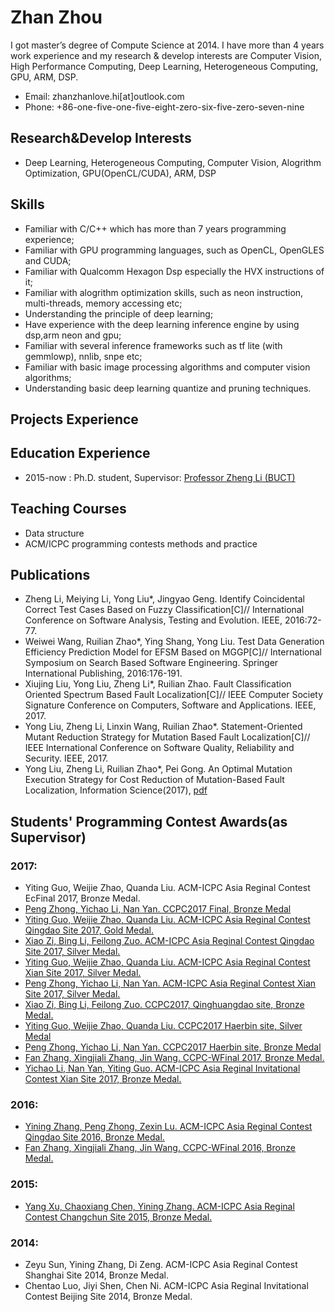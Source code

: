 # Zhan Zhou
  I got master’s degree of Compute Science at 2014. I have more than 4 years work experience and my research & develop interests are Computer Vision, High Performance Computing, Deep Learning, Heterogeneous Computing, GPU, ARM, DSP.
- Email: zhanzhanlove.hi[at]outlook.com
- Phone: +86-one-five-one-five-eight-zero-six-five-zero-seven-nine

## Research&Develop Interests
- Deep Learning, Heterogeneous Computing, Computer Vision, Alogrithm Optimization, GPU(OpenCL/CUDA), ARM, DSP

## Skills
- Familiar with C/C++ which has more than 7 years programming experience;
- Familiar with GPU programming languages, such as OpenCL, OpenGLES and CUDA;
- Familiar with Qualcomm Hexagon Dsp especially the HVX instructions of it;
- Familiar with alogrithm optimization skills, such as neon instruction, multi-threads, memory accessing etc; 
- Understanding the principle of deep learning;
- Have experience with the deep learning inference engine by using dsp,arm neon and gpu;
- Familiar with several inference frameworks such as  tf lite (with gemmlowp), nnlib, snpe etc;
- Familiar with basic image processing algorithms and computer vision algorithms;
- Understanding basic deep learning quantize and pruning techniques.

## Projects Experience

## Education Experience
- 2015-now : Ph.D. student, Supervisor: [Professor Zheng Li (BUCT)](http://cist.buct.edu.cn/staff/zheng/)

## Teaching Courses
- Data structure
- ACM/ICPC programming contests methods and practice

## Publications
- Zheng Li, Meiying Li, Yong Liu\*, Jingyao Geng. Identify Coincidental Correct Test Cases Based on Fuzzy Classification[C]// International Conference on Software Analysis, Testing and Evolution. IEEE, 2016:72-77. 
- Weiwei Wang, Ruilian Zhao\*, Ying Shang, Yong Liu. Test Data Generation Efficiency Prediction Model for EFSM Based on MGGP[C]// International Symposium on Search Based Software Engineering. Springer International Publishing, 2016:176-191. 
- Xiujing Liu, Yong Liu, Zheng Li\*, Ruilian Zhao. Fault Classification Oriented Spectrum Based Fault Localization[C]// IEEE Computer Society Signature Conference on Computers, Software and Applications. IEEE, 2017. 
- Yong Liu, Zheng Li, Linxin Wang, Ruilian Zhao\*. Statement-Oriented Mutant Reduction Strategy for Mutation Based Fault Localization[C]// IEEE International Conference on Software Quality, Reliability and Security. IEEE, 2017. 
- Yong Liu, Zheng Li, Ruilian Zhao\*, Pei Gong. An Optimal Mutation Execution Strategy for Cost Reduction of Mutation-Based Fault Localization, Information Science(2017), [pdf](https://www.researchgate.net/profile/Yong_Liu169/publication/319524327_An_Optimal_Mutation_Execution_Strategy_for_Cost_Reduction_of_Mutation-Based_Fault_Localization/links/59cd9b22458515cc6aa4bbd1/An-Optimal-Mutation-Execution-Strategy-for-Cost-Reduction-of-Mutation-Based-Fault-Localization.pdf?origin=publication_detail&ev=pub_int_prw_xdl&msrp=VXMFxrVH4lnIkO90jgIsklDkYF4WfDMZrXs_WDpuDLNnEpcfsnrePsmlWkD_Gtunf-H8i4CAjHgM0fplwXfH5h_r2izSN6P3zh9tKzYOQLShqMYkD7WpFoyy.K-pDDwE3J3tzBiIlV4PPv19bZ62ZNgswROjdcrbYC2GoNeyLJM8--ecauzIAv-GWArzyhuz3ZheaoaQg9ZyiXc1vXSsHtKSMynLATw.1aTvdFUBuqsvcVA_03WAP3HTaS9vSeVHD-QSw3IOm8mEPDnLdhvthwQedF1QIPRIbVcQw6auN6WCY50ukctSERRT3M0K46dEfpGFXg._StEQs12TpBTpCYN-vTHue6V2gNoVWcwqcnrrO4Mh3hBj0imLcchdrMJ3YbAjkerwO-0RpGCSdev7ErDehBxnfCD-zSpPxrUtGyqgg)

## Students' Programming Contest Awards(as Supervisor)

### 2017: 
- Yiting Guo, Weijie Zhao, Quanda Liu. ACM-ICPC Asia Reginal Contest EcFinal 2017, Bronze Medal.
- [Peng Zhong, Yichao Li, Nan Yan. CCPC2017 Final, Bronze Medal](http://cist.buct.edu.cn/xwzx/ssdt/91947.htm)
- [Yiting Guo, Weijie Zhao, Quanda Liu. ACM-ICPC Asia Reginal Contest Qingdao Site 2017, Gold Medal.](http://news.buct.edu.cn/xysx/jjxy/90584.htm)
- [Xiao Zi, Bing Li, Feilong Zuo. ACM-ICPC Asia Reginal Contest Qingdao Site 2017, Silver Medal.](http://news.buct.edu.cn/xysx/jjxy/90584.htm)
- [Yiting Guo, Weijie Zhao, Quanda Liu. ACM-ICPC Asia Reginal Contest Xian Site 2017, Silver Medal.](http://news.buct.edu.cn/xysx/tg/90102.htm)
- [Peng Zhong, Yichao Li, Nan Yan. ACM-ICPC Asia Reginal Contest Xian Site 2017, Silver Medal.](http://news.buct.edu.cn/xysx/tg/90102.htm)
- [Xiao Zi, Bing Li, Feilong Zuo. CCPC2017, Qinghuangdao site, Bronze Medal.](http://news.buct.edu.cn/xysx/tg/90102.htm)
- [Yiting Guo, Weijie Zhao, Quanda Liu. CCPC2017 Haerbin site, Silver Medal](http://news.buct.edu.cn/xysx/tg/89639.htm)
- [Peng Zhong, Yichao Li, Nan Yan. CCPC2017 Haerbin site, Bronze Medal](http://news.buct.edu.cn/xysx/tg/89639.htm)
- [Fan Zhang, Xingjiali Zhang, Jin Wang. CCPC-WFinal 2017, Bronze Medal.](http://news.buct.edu.cn/xysx/kxyj/82276.htm) 
- [Yichao Li, Nan Yan, Yiting Guo. ACM-ICPC Asia Reginal Invitational Contest Xian Site 2017, Bronze Medal.](http://news.buct.edu.cn/xysx/kxyj/82860.htm) 

### 2016: 
- [Yining Zhang, Peng Zhong, Zexin Lu. ACM-ICPC Asia Reginal Contest Qingdao Site 2016, Bronze Medal.](http://news.buct.edu.cn/rcpy/76822.htm) 
- [Fan Zhang, Xingjiali Zhang, Jin Wang. CCPC-WFinal 2016, Bronze Medal.](http://news.buct.edu.cn/rcpy/70740.htm) 

### 2015: 
- [Yang Xu, Chaoxiang Chen, Yining Zhang. ACM-ICPC Asia Reginal Contest Changchun Site 2015, Bronze Medal. ](http://en.cist.buct.edu.cn/teachinglife/life/63338.htm)

### 2014:
- Zeyu Sun, Yining Zhang, Di Zeng. ACM-ICPC Asia Reginal Contest Shanghai Site 2014, Bronze Medal. 
- Chentao Luo, Jiyi Shen, Chen Ni. ACM-ICPC Asia Reginal Invitational Contest Beijing Site 2014, Bronze Medal. 

